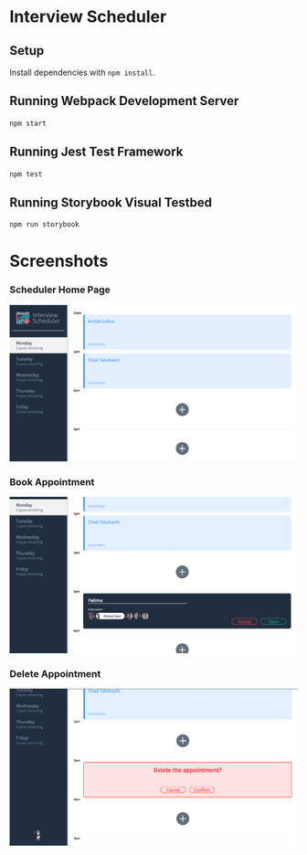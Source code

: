 # Interview Scheduler

## Setup

Install dependencies with `npm install`.

## Running Webpack Development Server

```sh
npm start
```

## Running Jest Test Framework

```sh
npm test
```

## Running Storybook Visual Testbed

```sh
npm run storybook
```

# Screenshots

### Scheduler Home Page
![Scheduler home page](https://raw.githubusercontent.com/xfatimax/scheduler/master/docs/scheduler_home.png)

### Book Appointment
![Book Appointment](https://raw.githubusercontent.com/xfatimax/scheduler/master/docs/scheduler_add.png)

### Delete Appointment
![Delete Appointment](https://raw.githubusercontent.com/xfatimax/scheduler/master/docs/scheduler_delete.png)